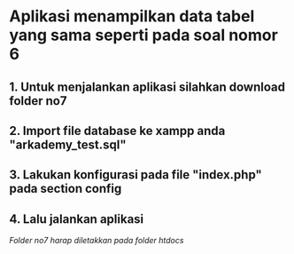 # Aplikasi menampilkan data tabel yang sama seperti pada soal nomor 6

## 1. Untuk menjalankan aplikasi silahkan download folder no7

## 2. Import file database ke xampp anda "arkademy_test.sql"

## 3. Lakukan konfigurasi pada file "index.php" pada section config

## 4. Lalu jalankan aplikasi

_Folder no7 harap diletakkan pada folder htdocs_
